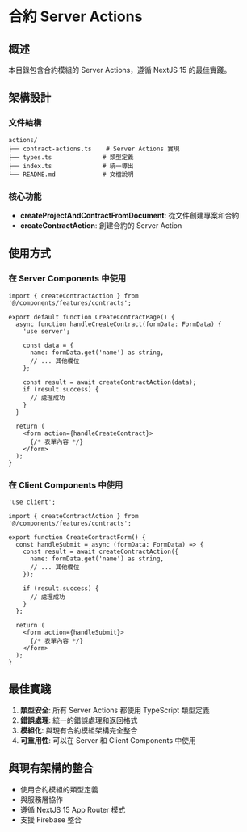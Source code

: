 # 合約 Server Actions

## 概述

本目錄包含合約模組的 Server Actions，遵循 NextJS 15 的最佳實踐。

## 架構設計

### 文件結構

```
actions/
├── contract-actions.ts    # Server Actions 實現
├── types.ts              # 類型定義
├── index.ts              # 統一導出
└── README.md             # 文檔說明
```

### 核心功能

- **createProjectAndContractFromDocument**: 從文件創建專案和合約
- **createContractAction**: 創建合約的 Server Action

## 使用方式

### 在 Server Components 中使用

```tsx
import { createContractAction } from '@/components/features/contracts';

export default function CreateContractPage() {
  async function handleCreateContract(formData: FormData) {
    'use server';
    
    const data = {
      name: formData.get('name') as string,
      // ... 其他欄位
    };
    
    const result = await createContractAction(data);
    if (result.success) {
      // 處理成功
    }
  }
  
  return (
    <form action={handleCreateContract}>
      {/* 表單內容 */}
    </form>
  );
}
```

### 在 Client Components 中使用

```tsx
'use client';

import { createContractAction } from '@/components/features/contracts';

export function CreateContractForm() {
  const handleSubmit = async (formData: FormData) => {
    const result = await createContractAction({
      name: formData.get('name') as string,
      // ... 其他欄位
    });
    
    if (result.success) {
      // 處理成功
    }
  };
  
  return (
    <form action={handleSubmit}>
      {/* 表單內容 */}
    </form>
  );
}
```

## 最佳實踐

1. **類型安全**: 所有 Server Actions 都使用 TypeScript 類型定義
2. **錯誤處理**: 統一的錯誤處理和返回格式
3. **模組化**: 與現有合約模組架構完全整合
4. **可重用性**: 可以在 Server 和 Client Components 中使用

## 與現有架構的整合

- 使用合約模組的類型定義
- 與服務層協作
- 遵循 NextJS 15 App Router 模式
- 支援 Firebase 整合